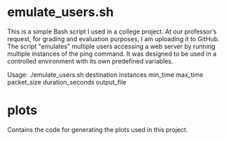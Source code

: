 # emulate_users.sh

This is a simple Bash script I used in a college project. At our professor’s request, for grading and evaluation purposes, I am uploading it to GitHub. The script "emulates" multiple users accessing a web server by running multiple instances of the ping command. It was designed to be used in a controlled environment with its own predefined variables.


Usage: ./emulate_users.sh destination instances min_time max_time packet_size duration_seconds output_file

# plots
Contains the code for generating the plots used in this project.
